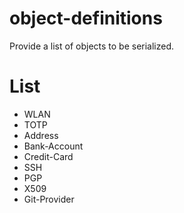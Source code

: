 # object-definitions
Provide a list of objects to be serialized.

# List
- WLAN
- TOTP
- Address
- Bank-Account
- Credit-Card
- SSH
- PGP
- X509
- Git-Provider
